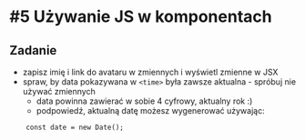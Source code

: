 # #5 Używanie JS w komponentach

## Zadanie

- zapisz imię i link do avataru w zmiennych i wyświetl zmienne w JSX
- spraw, by data pokazywana w `<time>` była zawsze aktualna - spróbuj nie używać zmiennych
  - data powinna zawierać w sobie 4 cyfrowy, aktualny rok :)
  - podpowiedź, aktualną datę możesz wygenerować używając:

```  
    const date = new Date();
```